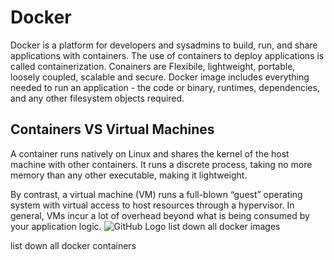 # Docker
Docker is a platform for developers and sysadmins to build, run, and share applications with containers. The use of containers to deploy applications is called containerization. 
Conainers are Flexibile, lightweight, portable, loosely coupled, scalable and secure.
Docker image includes everything needed to run an application - the code or binary, runtimes, dependencies, and any other filesystem objects required.
## Containers VS Virtual Machines
A container runs natively on Linux and shares the kernel of the host machine with other containers. It runs a discrete process, taking no more memory than any other executable, making it lightweight.

By contrast, a virtual machine (VM) runs a full-blown “guest” operating system with virtual access to host resources through a hypervisor. In general, VMs incur a lot of overhead beyond what is being consumed by your application logic.
![GitHub Logo](https://user-images.githubusercontent.com/47821624/75094022-0a493980-557f-11ea-9fc1-807ba74d5343.png)
list down all docker images

list down all docker containers
